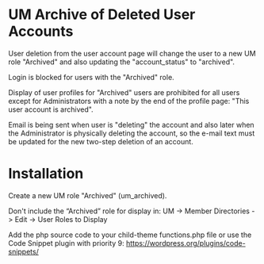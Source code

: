 # UM Archive of Deleted User Accounts

User deletion from the user account page will change the user to a new UM role "Archived" and also updating the "account_status" to "archived".

Login is blocked for users with the "Archived" role.

Display of user profiles for "Archived" users are prohibited for all users except for Administrators with a note by the end of the profile page: "This user account is archived". 

Email is being sent when user is "deleting" the account and also later when the Administrator is physically deleting the account, so the e-mail text must be updated for the new two-step deletion of an account.

# Installation

Create a new UM role "Archived" (um_archived).

Don't include the “Archived” role for display in:
UM -> Member Directories -> Edit -> User Roles to Display 

Add the php source code to your child-theme functions.php file
or use the Code Snippet plugin with priority 9: https://wordpress.org/plugins/code-snippets/
